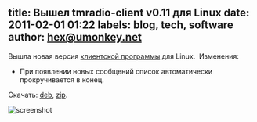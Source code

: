 title: Вышел tmradio-client v0.11 для Linux
date: 2011-02-01 01:22
labels: blog, tech, software
author: hex@umonkey.net
---
Вышла новая версия [клиентской программы][app] для Linux.  Изменения:

- При появлении новых сообщений список автоматически прокручивается в конец.

Скачать: [deb][], [zip][].

![screenshot](http://wiki.umonkey-tools.googlecode.com/hg/tmradio-client-11.png)

[app]: http://app.tmradio.net/
[deb]: http://umonkey-tools.googlecode.com/files/tmradio-client-gtk-0.11.deb
[zip]: http://umonkey-tools.googlecode.com/files/tmradio-client-gtk-0.11.zip
